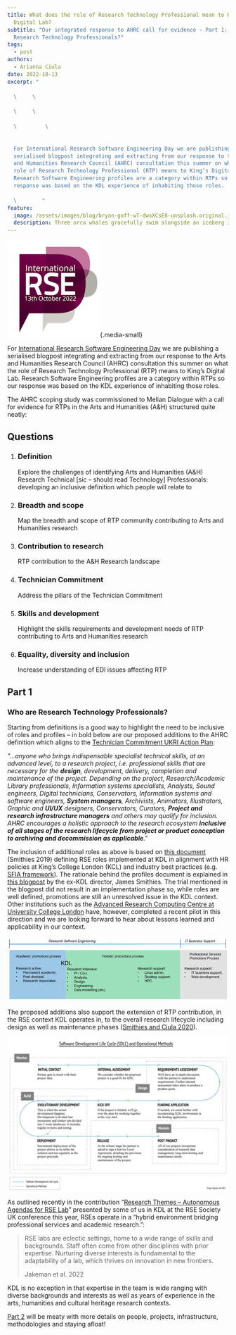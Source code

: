 ```yaml
---
title: What does the role of Research Technology Professional mean to King’s
  Digital Lab?
subtitle: "Our integrated response to AHRC call for evidence - Part 1: Who are
  Research Technology Professionals?"
tags:
  - post
authors:
  - Arianna Ciula
date: 2022-10-13
excerpt: "

  \     \

  \     \

  \         \


  For International Research Software Engineering Day we are publishing a
  serialised blogpost integrating and extracting from our response to the Arts
  and Humanities Research Council (AHRC) consultation this summer on what the
  role of Research Technology Professional (RTP) means to King’s Digital Lab.
  Research Software Engineering profiles are a category within RTPs so our
  response was based on the KDL experience of inhabiting those roles.

  \        "
feature:
  image: /assets/images/blog/bryan-goff-wT-dwxXCsE8-unsplash.original.jpg
  description: Three orca whales gracefully swim alongside an iceberg in the pristine water near McMurdo Station, Antarctica
---
```


![Logo of RSE day 2022](/assets/images/blog/rseday2022-frame-400x400-1_7SmANz5.width-500.png){.media-small}

For [International Research Software Engineering Day](https://society-rse.org/international-rse-day-13th-october-2022/) we are publishing a serialised blogpost integrating and extracting from our response to the Arts and Humanities Research Council (AHRC) consultation this summer on what the role of Research Technology Professional (RTP) means to King’s Digital Lab. Research Software Engineering profiles are a category within RTPs so our response was based on the KDL experience of inhabiting those roles.

The AHRC scoping study was commissioned to Melian Dialogue with a call for evidence for RTPs in the Arts and Humanities (A&H) structured quite neatly:

## Questions

1.  ### Definition

    Explore the challenges of identifying Arts and Humanities (A&H) Research Technical \[sic – should read Technology\] Professionals: developing an inclusive definition which people will relate to

2.  ### Breadth and scope

    Map the breadth and scope of RTP community contributing to Arts and Humanities research

3.  ### Contribution to research

    RTP contribution to the A&H Research landscape

4.  ### Technician Commitment

    Address the pillars of the Technician Commitment

5.  ### Skills and development

    Highlight the skills requirements and development needs of RTP contributing to Arts and Humanities research

6.  ### Equality, diversity and inclusion

    Increase understanding of EDI issues affecting RTP

## Part 1

### Who are Research Technology Professionals?

Starting from definitions is a good way to highlight the need to be inclusive of roles and profiles – in bold below are our proposed additions to the AHRC definition which aligns to the [Technician Commitment UKRI Action Plan](https://www.ukri.org/wp-content/uploads/2021/02/UKRI-040221-TechnicianCommitmentActionPlan.pdf):

_"...anyone who brings indispensable specialist technical skills, at an advanced level, to a research project, i.e. professional skills that are necessary for the **design**, development, delivery, completion and maintenance of the project. Depending on the project, Research/Academic Library professionals, Information systems specialists, Analysts, Sound engineers, Digital technicians, Conservators, Information systems and software engineers, **System managers**, Archivists, Animators, Illustrators, Graphic and **UI/UX** designers, Conservators, Curators, **Project and research infrastructure managers** and others may qualify for inclusion. AHRC encourages a holistic approach to the research ecosystem **inclusive of all stages of the research lifecycle from project or product conception to archiving and decommission as applicable**."_

The inclusion of additional roles as above is based on [this document](https://doi.org/10.5281/zenodo.2559235) (Smithies 2019) defining RSE roles implemented at KDL in alignment with HR policies at King’s College London (KCL) and industry best practices (e.g. [SFIA framework](https://sfia-online.org/)). The rationale behind the profiles document is explained in [this blogpost](/blog/rse-career-development/) by the ex-KDL director, James Smithies. The trial mentioned in the blogpost did not result in an implementation phase so, while roles are well defined, promotions are still an unresolved issue in the KDL context. Other institutions such as the [Advanced Research Computing Centre at University College London](https://www.ucl.ac.uk/advanced-research-computing/advanced-research-computing-centre) have, however, completed a recent pilot in this direction and we are looking forward to hear about lessons learned and applicability in our context.

[](https://doi.org/10.5281/zenodo.2559235)

![ A illustrative table showcasing diverse research and development classifications of RSE Careers](/assets/images/blog/rse-careers.width-1024.png "Diversity of research contribution within the RSE spectrum (Smithies 2019)")

The proposed additions also support the extension of RTP contribution, in the RSE context KDL operates in, to the overall research lifecycle including design as well as maintenance phases ([Smithies and Ciula 2020](https://www.taylorfrancis.com/chapters/edit/10.4324/9780429777028-13/humans-loop-james-smithies-arianna-ciula)).

[](https://www.taylorfrancis.com/chapters/edit/10.4324/9780429777028-13/humans-loop-james-smithies-arianna-ciula)

![A diagram illustrating the various phases of the software development lifecycle, including design, testing, and maintenance.](/assets/images/blog/SDLC-Operational_Methods.width-1024.jpg "Software Development Lifecycle Operational Methods, Ong 2022, adapted from Smithies and Ciula 2020")

As outlined recently in the contribution “[Research Themes – Autonomous Agendas for RSE Lab](https://virtual.oxfordabstracts.com/#/event/public/3101/submission/100)” presented by some of us in KDL at the RSE Society UK conference this year, RSEs operate in a “hybrid environment bridging professional services and academic research.”:

> RSE labs are eclectic settings, home to a wide range of skills and backgrounds. Staff often come from other disciplines with prior expertise. Nurturing diverse interests is fundamental to the adaptability of a lab, which thrives on innovation in new frontiers.
>
> Jakeman et al. 2022

KDL is no exception in that expertise in the team is wide ranging with diverse backgrounds and interests as well as years of experience in the arts, humanities and cultural heritage research contexts.

[Part 2](/blog/rtp-rse2/) will be meaty with more details on people, projects, infrastructure, methodologies and staying afloat!
